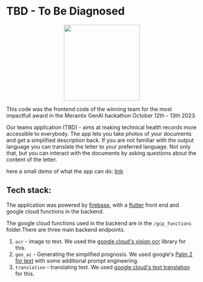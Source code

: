# TBD - To Be Diagnosed

<p align="center">
 <img src="https://github.com/ameliefroessl/TBD/assets/9149226/a36745ff-ce4f-4bdf-a2d2-13f965694ae2" width="200">
</p>

This code was the frontend code of the winning team for the most impactfull award in the Merantix GenAI hackathon October 12th - 13th 2023. 

Our teams application (TBD) - aims at making technical health records more accessible to everybody. The app lets you take photos of your documents and get a simplified description back. If you are not familiar with the output language you can translate the letter to your preferred language. Not only that, but you can interact with the documents by asking questions about the content of the letter.

here a small demo of what the app can do: [link](https://drive.google.com/file/d/1ZDgWtaHcMf7p8QkxOq0ArtZB1c8MZpYz/view?usp=share_link)

## Tech stack: ##

The application was powered by [firebase](https://firebase.google.com), with a [flutter](https://flutter.dev) front end and google cloud functions in the backend. 

The google cloud functions used in the backend are in the `/gcp_functions` folder.There are three main backend endpoints. 
1. `ocr` - image to text. We used the [google cloud's vision ocr](https://cloud.google.com/vision/docs/ocr) library for this.
2. `gen_ai` - Generating the simplified prognosis. We used google's [Palm 2 for text](https://forums.macrumors.com/threads/charging-a-macbook-pro-16-m1-max-with-a-67-watt-charger.2327512/) with some additional prompt engineering.
3. `translation` - translating text. We used [google cloud's text translation](https://cloud.google.com/translate/docs/basic/translating-text) for this.
